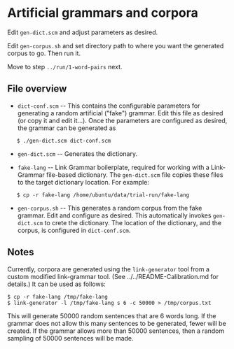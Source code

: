 
Artificial grammars and corpora
===============================

Edit `gen-dict.scm` and adjust parameters as desired.

Edit `gen-corpus.sh` and set directory path to where you want the
generated corpus to go. Then run it.

Move to step `../run/1-word-pairs` next.

File overview
-------------
* `dict-conf.scm` -- This contains the configurable parameters for
   generating a random artificial ("fake") grammar. Edit this file
   as desired (or copy it and edit it...). Once the parameters are
   configured as desired, the grammar can be generated as
```
   $ ./gen-dict.scm dict-conf.scm
```

* `gen-dict.scm` -- Generates the dictionary.

* `fake-lang` -- Link Grammar boilerplate, required for working with
   a Link-Grammar file-based dictionary. The `gen-dict.scm` file copies
   these files to the target dictionary location. For example:
```
   $ cp -r fake-lang /home/ubuntu/data/trial-run/fake-lang
```

* `gen-corpus.sh` -- This generates a random corpus from the fake
   grammar. Edit and configure as desired. This automatically invokes
   `gen-dict.scm` to crete the dictionary. The location of the
   dictionary, and the corpus, is configured in `dict-conf.scm`.

Notes
-----
Currently, corpora are generated using the `link-generator` tool from
a custom modified link-grammar tool. (See ../../README-Calibration.md
for details.) It can be used as follows:
```
$ cp -r fake-lang /tmp/fake-lang
$ link-generator -l /tmp/fake-lang s 6 -c 50000 > /tmp/corpus.txt
```
This will generate 50000 random sentences that are 6 words long.
If the grammar does not allow this many sentences to be generated,
fewer will be created. If the grammar allows more than 50000 sentences,
then a random sampling of 50000 sentences will be made.
